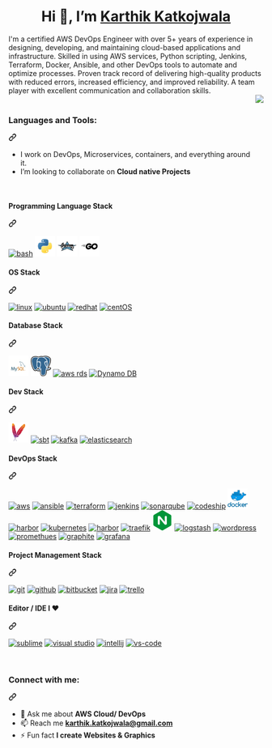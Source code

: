 <body>
      <h1 align="center" tabindex="-1" class="heading-element" dir="auto">Hi 👋,  I’m <a href="https://www.katkojwala.com" rel="follow">Karthik Katkojwala</a></h1>
      I'm a certified AWS DevOps Engineer with over 5+ years of experience in designing, developing, and maintaining cloud-based applications and infrastructure.
      Skilled in using AWS services, Python scripting, Jenkins, Terraform, Docker, Ansible, and other DevOps tools to automate and optimize processes.
      Proven track record of delivering high-quality products with reduced errors, increased efficiency, and improved reliability.
      A team player with excellent communication and collaboration skills.
      <br>  
 </body>
  <body>
      <img align="right" height="200" src="https://miro.medium.com/v2/resize:fit:679/1*zVnWJtyGOX_kUIDm6ccCfQ.gif" style="max-width: 100%; display: inline-block;" data-target="animated-image.originalImage">  
  </body>
      <br>
<body>
      <div class="markdown-heading" dir="auto">
         <h3 align="left" tabindex="-1" class="heading-element" dir="auto">Languages and Tools:</h3>
         <a id="user-content-languages-and-tools" class="anchor-element" aria-label="Permalink: Languages and Tools:" href="#languages-and-tools">
            <svg class="octicon octicon-link" viewBox="0 0 16 16" version="1.1" width="16" height="16" aria-hidden="true">
               <path d="m7.775 3.275 1.25-1.25a3.5 3.5 0 1 1 4.95 4.95l-2.5 2.5a3.5 3.5 0 0 1-4.95 0 .751.751 0 0 1 .018-1.042.751.751 0 0 1 1.042-.018 1.998 1.998 0 0 0 2.83 0l2.5-2.5a2.002 2.002 0 0 0-2.83-2.83l-1.25 1.25a.751.751 0 0 1-1.042-.018.751.751 0 0 1-.018-1.042Zm-4.69 9.64a1.998 1.998 0 0 0 2.83 0l1.25-1.25a.751.751 0 0 1 1.042.018.751.751 0 0 1 .018 1.042l-1.25 1.25a3.5 3.5 0 1 1-4.95-4.95l2.5-2.5a3.5 3.5 0 0 1 4.95 0 .751.751 0 0 1-.018 1.042.751.751 0 0 1-1.042.018 1.998 1.998 0 0 0-2.83 0l-2.5 2.5a1.998 1.998 0 0 0 0 2.83Z"></path>
            </svg>
         </a>
      </div>
      <ul dir="auto">
         <li>I work on DevOps, Microservices, containers, and everything around it.</li>
         <li>I’m looking to collaborate on <strong>Cloud native Projects</strong></li>
      </ul>
      <br>
      <div class="markdown-heading" dir="auto">
         <h4 tabindex="-1" class="heading-element" dir="auto">Programming Language Stack</h4>
         <a id="user-content-programming-language-stack" class="anchor-element" aria-label="Permalink: Programming Language Stack" href="#programming-language-stack">
            <svg class="octicon octicon-link" viewBox="0 0 16 16" version="1.1" width="16" height="16" aria-hidden="true">
               <path d="m7.775 3.275 1.25-1.25a3.5 3.5 0 1 1 4.95 4.95l-2.5 2.5a3.5 3.5 0 0 1-4.95 0 .751.751 0 0 1 .018-1.042.751.751 0 0 1 1.042-.018 1.998 1.998 0 0 0 2.83 0l2.5-2.5a2.002 2.002 0 0 0-2.83-2.83l-1.25 1.25a.751.751 0 0 1-1.042-.018.751.751 0 0 1-.018-1.042Zm-4.69 9.64a1.998 1.998 0 0 0 2.83 0l1.25-1.25a.751.751 0 0 1 1.042.018.751.751 0 0 1 .018 1.042l-1.25 1.25a3.5 3.5 0 1 1-4.95-4.95l2.5-2.5a3.5 3.5 0 0 1 4.95 0 .751.751 0 0 1-.018 1.042.751.751 0 0 1-1.042.018 1.998 1.998 0 0 0-2.83 0l-2.5 2.5a1.998 1.998 0 0 0 0 2.83Z"></path>
            </svg>
         </a>
      </div>
      <p align="left" dir="auto"><a target="_blank" rel="noopener noreferrer nofollow" href="https://camo.githubusercontent.com/7b3bccfadc92429d2907d1c4d5f154a4153934163fa0fe4f458c4676a8dbf673/68747470733a2f2f7777772e766563746f726c6f676f2e7a6f6e652f6c6f676f732f676e755f626173682f676e755f626173682d69636f6e2e737667"><img src="https://camo.githubusercontent.com/7b3bccfadc92429d2907d1c4d5f154a4153934163fa0fe4f458c4676a8dbf673/68747470733a2f2f7777772e766563746f726c6f676f2e7a6f6e652f6c6f676f732f676e755f626173682f676e755f626173682d69636f6e2e737667" alt="bash" title="bash" width="40" height="40" data-canonical-src="https://www.vectorlogo.zone/logos/gnu_bash/gnu_bash-icon.svg" style="max-width: 100%;"></a>  <a target="_blank" rel="noopener noreferrer nofollow" href="https://raw.githubusercontent.com/github/explore/80688e429a7d4ef2fca1e82350fe8e3517d3494d/topics/python/python.png"><img src="https://raw.githubusercontent.com/github/explore/80688e429a7d4ef2fca1e82350fe8e3517d3494d/topics/python/python.png" alt="python" title="python" width="40" height="40" style="max-width: 100%;"></a> <a target="_blank" rel="noopener noreferrer nofollow" href="https://raw.githubusercontent.com/github/explore/b15b6cf1726418913aafbf337a749dded180279d/topics/groovy/groovy.png"><img src="https://raw.githubusercontent.com/github/explore/b15b6cf1726418913aafbf337a749dded180279d/topics/groovy/groovy.png" alt="groovy" title="groovy" width="40" height="40" style="max-width: 100%;"></a> <a target="_blank" rel="noopener noreferrer nofollow" href="https://raw.githubusercontent.com/github/explore/80688e429a7d4ef2fca1e82350fe8e3517d3494d/topics/go/go.png"><img src="https://raw.githubusercontent.com/github/explore/80688e429a7d4ef2fca1e82350fe8e3517d3494d/topics/go/go.png" alt="go" title="go" width="40" height="40" style="max-width: 100%;"></a> </p>
      <div class="markdown-heading" dir="auto">
         <h4 tabindex="-1" class="heading-element" dir="auto">OS Stack</h4>
         <a id="user-content-os-stack" class="anchor-element" aria-label="Permalink: OS Stack" href="#os-stack">
            <svg class="octicon octicon-link" viewBox="0 0 16 16" version="1.1" width="16" height="16" aria-hidden="true">
               <path d="m7.775 3.275 1.25-1.25a3.5 3.5 0 1 1 4.95 4.95l-2.5 2.5a3.5 3.5 0 0 1-4.95 0 .751.751 0 0 1 .018-1.042.751.751 0 0 1 1.042-.018 1.998 1.998 0 0 0 2.83 0l2.5-2.5a2.002 2.002 0 0 0-2.83-2.83l-1.25 1.25a.751.751 0 0 1-1.042-.018.751.751 0 0 1-.018-1.042Zm-4.69 9.64a1.998 1.998 0 0 0 2.83 0l1.25-1.25a.751.751 0 0 1 1.042.018.751.751 0 0 1 .018 1.042l-1.25 1.25a3.5 3.5 0 1 1-4.95-4.95l2.5-2.5a3.5 3.5 0 0 1 4.95 0 .751.751 0 0 1-.018 1.042.751.751 0 0 1-1.042.018 1.998 1.998 0 0 0-2.83 0l-2.5 2.5a1.998 1.998 0 0 0 0 2.83Z"></path>
            </svg>
         </a>
      </div>
      <p align="left" dir="auto"><a target="_blank" rel="noopener noreferrer nofollow" href="https://camo.githubusercontent.com/afdd29c91b2f7803ec6c79af36df479a430cc411a42e5c0a523f120191a5d8b9/68747470733a2f2f6272616e646c6f676f732e6e65742f77702d636f6e74656e742f75706c6f6164732f323032302f30332f4c696e75782d6c6f676f2e706e67"><img src="https://camo.githubusercontent.com/afdd29c91b2f7803ec6c79af36df479a430cc411a42e5c0a523f120191a5d8b9/68747470733a2f2f6272616e646c6f676f732e6e65742f77702d636f6e74656e742f75706c6f6164732f323032302f30332f4c696e75782d6c6f676f2e706e67" alt="linux" title="linux" width="40" height="40" data-canonical-src="https://brandlogos.net/wp-content/uploads/2020/03/Linux-logo.png" style="max-width: 100%;"></a>  <a target="_blank" rel="noopener noreferrer nofollow" href="https://camo.githubusercontent.com/97ffc177256159e7432278fe271beb8c5f58cbeb8c2d129b61136a8fa7aad7ac/68747470733a2f2f7777772e766563746f726c6f676f2e7a6f6e652f6c6f676f732f7562756e74752f7562756e74752d69636f6e2e737667"><img src="https://camo.githubusercontent.com/97ffc177256159e7432278fe271beb8c5f58cbeb8c2d129b61136a8fa7aad7ac/68747470733a2f2f7777772e766563746f726c6f676f2e7a6f6e652f6c6f676f732f7562756e74752f7562756e74752d69636f6e2e737667" alt="ubuntu" title="ubuntu" width="40" height="40" data-canonical-src="https://www.vectorlogo.zone/logos/ubuntu/ubuntu-icon.svg" style="max-width: 100%;"></a>  <a target="_blank" rel="noopener noreferrer nofollow" href="https://camo.githubusercontent.com/56d5aa50cd223d417bdfb9a1c7a9214278246b7e443cf7f926c58d9c70aca337/68747470733a2f2f7777772e766563746f726c6f676f2e7a6f6e652f6c6f676f732f616c70696e656c696e75782f616c70696e656c696e75782d69636f6e2e737667"><img src="https://static-00.iconduck.com/assets.00/redhat-original-wordmark-icon-2040x2048-i18rjawp.png" alt="redhat" title="redhat" width="40" height="40" data-canonical-src="https://static-00.iconduck.com/assets.00/redhat-original-wordmark-icon-2040x2048-i18rjawp.png" style="max-width: 100%;"></a> <a target="_blank" rel="noopener noreferrer nofollow" href="https://camo.githubusercontent.com/4e74f7391c144dc681e831a8ac62a6777c1898b2b9edde485bf9eae7e704f910/68747470733a2f2f7777772e766563746f726c6f676f2e7a6f6e652f6c6f676f732f63656e746f732f63656e746f732d69636f6e2e737667"><img src="https://camo.githubusercontent.com/4e74f7391c144dc681e831a8ac62a6777c1898b2b9edde485bf9eae7e704f910/68747470733a2f2f7777772e766563746f726c6f676f2e7a6f6e652f6c6f676f732f63656e746f732f63656e746f732d69636f6e2e737667" alt="centOS" title="centOS" width="40" height="40" data-canonical-src="https://www.vectorlogo.zone/logos/centos/centos-icon.svg" style="max-width: 100%;"></a> </p>
      <div class="markdown-heading" dir="auto">
         <h4 tabindex="-1" class="heading-element" dir="auto">Database Stack</h4>
         <a id="user-content-database-stack" class="anchor-element" aria-label="Permalink: Database Stack" href="#database-stack">
            <svg class="octicon octicon-link" viewBox="0 0 16 16" version="1.1" width="16" height="16" aria-hidden="true">
               <path d="m7.775 3.275 1.25-1.25a3.5 3.5 0 1 1 4.95 4.95l-2.5 2.5a3.5 3.5 0 0 1-4.95 0 .751.751 0 0 1 .018-1.042.751.751 0 0 1 1.042-.018 1.998 1.998 0 0 0 2.83 0l2.5-2.5a2.002 2.002 0 0 0-2.83-2.83l-1.25 1.25a.751.751 0 0 1-1.042-.018.751.751 0 0 1-.018-1.042Zm-4.69 9.64a1.998 1.998 0 0 0 2.83 0l1.25-1.25a.751.751 0 0 1 1.042.018.751.751 0 0 1 .018 1.042l-1.25 1.25a3.5 3.5 0 1 1-4.95-4.95l2.5-2.5a3.5 3.5 0 0 1 4.95 0 .751.751 0 0 1-.018 1.042.751.751 0 0 1-1.042.018 1.998 1.998 0 0 0-2.83 0l-2.5 2.5a1.998 1.998 0 0 0 0 2.83Z"></path>
            </svg>
         </a>
      </div>
      <p align="left" dir="auto"><a target="_blank" rel="noopener noreferrer nofollow" href="https://raw.githubusercontent.com/github/explore/80688e429a7d4ef2fca1e82350fe8e3517d3494d/topics/mysql/mysql.png"><img src="https://raw.githubusercontent.com/github/explore/80688e429a7d4ef2fca1e82350fe8e3517d3494d/topics/mysql/mysql.png" alt="mysql" title="mysql" width="40" height="40" style="max-width: 100%;"></a>  <a target="_blank" rel="noopener noreferrer nofollow" href="https://raw.githubusercontent.com/github/explore/80688e429a7d4ef2fca1e82350fe8e3517d3494d/topics/postgresql/postgresql.png"><img src="https://raw.githubusercontent.com/github/explore/80688e429a7d4ef2fca1e82350fe8e3517d3494d/topics/postgresql/postgresql.png" alt="postgresql" title="postgresql" width="40" height="40" style="max-width: 100%;"></a>  <a target="_blank" rel="noopener noreferrer nofollow" href="https://camo.githubusercontent.com/a80395973602e238a97b10bab087e8c21f20e64063a2518b27ab527d7dabeada/68747470733a2f2f7777772e766563746f726c6f676f2e7a6f6e652f6c6f676f732f6170616368655f63617373616e6472612f6170616368655f63617373616e6472612d69636f6e2e737667"><img src="https://static-00.iconduck.com/assets.00/aws-rds-icon-454x512-53t9ho5u.png" alt="aws rds" title="aws rds" width="40" height="40" data-canonical-src="https://www.vectorlogo.zone/logos/apache_cassandra/apache_cassandra-icon.svg" style="max-width: 100%;"></a> <a target="_blank" rel="noopener noreferrer nofollow" href="https://camo.githubusercontent.com/030046f33aa4ccf757b9c81e17313aca2b4e617e5ce4439f7b8086ba0ef3fe20/68747470733a2f2f7777772e766563746f726c6f676f2e7a6f6e652f6c6f676f732f636f756368626173652f636f756368626173652d69636f6e2e737667"><img src="https://static-00.iconduck.com/assets.00/aws-dynamodb-icon-1817x2048-1gi0rqbm.png" alt="Dynamo DB" title="Dynamo DB" width="40" height="40" data-canonical-src="https://www.vectorlogo.zone/logos/couchbase/couchbase-icon.svg" style="max-width: 100%;"></a> </p>
      <div class="markdown-heading" dir="auto">
         <h4 tabindex="-1" class="heading-element" dir="auto">Dev Stack</h4>
         <a id="user-content-dev-stack" class="anchor-element" aria-label="Permalink: Dev Stack" href="#dev-stack">
            <svg class="octicon octicon-link" viewBox="0 0 16 16" version="1.1" width="16" height="16" aria-hidden="true">
               <path d="m7.775 3.275 1.25-1.25a3.5 3.5 0 1 1 4.95 4.95l-2.5 2.5a3.5 3.5 0 0 1-4.95 0 .751.751 0 0 1 .018-1.042.751.751 0 0 1 1.042-.018 1.998 1.998 0 0 0 2.83 0l2.5-2.5a2.002 2.002 0 0 0-2.83-2.83l-1.25 1.25a.751.751 0 0 1-1.042-.018.751.751 0 0 1-.018-1.042Zm-4.69 9.64a1.998 1.998 0 0 0 2.83 0l1.25-1.25a.751.751 0 0 1 1.042.018.751.751 0 0 1 .018 1.042l-1.25 1.25a3.5 3.5 0 1 1-4.95-4.95l2.5-2.5a3.5 3.5 0 0 1 4.95 0 .751.751 0 0 1-.018 1.042.751.751 0 0 1-1.042.018 1.998 1.998 0 0 0-2.83 0l-2.5 2.5a1.998 1.998 0 0 0 0 2.83Z"></path>
            </svg>
         </a>
      </div>
      <p align="left" dir="auto"><a target="_blank" rel="noopener noreferrer nofollow" href="https://raw.githubusercontent.com/vscode-icons/vscode-icons/72101ee333eca9219ac9a7c14d4834eef8e4c64b/icons/file_type_maven.svg"><img src="https://raw.githubusercontent.com/vscode-icons/vscode-icons/72101ee333eca9219ac9a7c14d4834eef8e4c64b/icons/file_type_maven.svg" alt="maven" title="maven" width="40" height="40" style="max-width: 100%;"></a> <a target="_blank" rel="noopener noreferrer nofollow" href="https://camo.githubusercontent.com/1deb293e7c40336de07980c65831c3622087875f510a5ddcfb411e96ef38276f/68747470733a2f2f7777772e766563746f726c6f676f2e7a6f6e652f6c6f676f732f7363616c612d7362742f7363616c612d7362742d69636f6e2e737667"><img src="https://camo.githubusercontent.com/1deb293e7c40336de07980c65831c3622087875f510a5ddcfb411e96ef38276f/68747470733a2f2f7777772e766563746f726c6f676f2e7a6f6e652f6c6f676f732f7363616c612d7362742f7363616c612d7362742d69636f6e2e737667" alt="sbt" title="sbt" width="40" height="40" data-canonical-src="https://www.vectorlogo.zone/logos/scala-sbt/scala-sbt-icon.svg" style="max-width: 100%;"></a> <a target="_blank" rel="noopener noreferrer nofollow" href="https://camo.githubusercontent.com/35576f334b4067de703304807a8e72b381a5113e689fc2b9fee20e0a5e56adc9/68747470733a2f2f7777772e766563746f726c6f676f2e7a6f6e652f6c6f676f732f6170616368655f6b61666b612f6170616368655f6b61666b612d69636f6e2e737667"><img src="https://camo.githubusercontent.com/35576f334b4067de703304807a8e72b381a5113e689fc2b9fee20e0a5e56adc9/68747470733a2f2f7777772e766563746f726c6f676f2e7a6f6e652f6c6f676f732f6170616368655f6b61666b612f6170616368655f6b61666b612d69636f6e2e737667" alt="kafka" title="kafka" width="40" height="40" data-canonical-src="https://www.vectorlogo.zone/logos/apache_kafka/apache_kafka-icon.svg" style="max-width: 100%;"></a> <a target="_blank" rel="noopener noreferrer nofollow" href="https://camo.githubusercontent.com/17cfccc77c26e1a122344498dc372d9facae3d93a27a2fbd5b856b5cbe4c66b2/68747470733a2f2f7777772e766563746f726c6f676f2e7a6f6e652f6c6f676f732f656c61737469632f656c61737469632d69636f6e2e737667"><img src="https://camo.githubusercontent.com/17cfccc77c26e1a122344498dc372d9facae3d93a27a2fbd5b856b5cbe4c66b2/68747470733a2f2f7777772e766563746f726c6f676f2e7a6f6e652f6c6f676f732f656c61737469632f656c61737469632d69636f6e2e737667" alt="elasticsearch" title="elasticsearch" width="40" height="40" data-canonical-src="https://www.vectorlogo.zone/logos/elastic/elastic-icon.svg" style="max-width: 100%;"></a> </p>
      <div class="markdown-heading" dir="auto">
         <h4 tabindex="-1" class="heading-element" dir="auto">DevOps Stack</h4>
         <a id="user-content-devops-stack" class="anchor-element" aria-label="Permalink: DevOps Stack" href="#devops-stack">
            <svg class="octicon octicon-link" viewBox="0 0 16 16" version="1.1" width="16" height="16" aria-hidden="true">
               <path d="m7.775 3.275 1.25-1.25a3.5 3.5 0 1 1 4.95 4.95l-2.5 2.5a3.5 3.5 0 0 1-4.95 0 .751.751 0 0 1 .018-1.042.751.751 0 0 1 1.042-.018 1.998 1.998 0 0 0 2.83 0l2.5-2.5a2.002 2.002 0 0 0-2.83-2.83l-1.25 1.25a.751.751 0 0 1-1.042-.018.751.751 0 0 1-.018-1.042Zm-4.69 9.64a1.998 1.998 0 0 0 2.83 0l1.25-1.25a.751.751 0 0 1 1.042.018.751.751 0 0 1 .018 1.042l-1.25 1.25a3.5 3.5 0 1 1-4.95-4.95l2.5-2.5a3.5 3.5 0 0 1 4.95 0 .751.751 0 0 1-.018 1.042.751.751 0 0 1-1.042.018 1.998 1.998 0 0 0-2.83 0l-2.5 2.5a1.998 1.998 0 0 0 0 2.83Z"></path>
            </svg>
         </a>
      </div>
      <p align="left" dir="auto"><a target="_blank" rel="noopener noreferrer nofollow" href="https://camo.githubusercontent.com/1b0f5eead310fb10d6a2dd142a7d7743674835dd72a3a90517e9d5ee937d4b53/68747470733a2f2f7777772e766563746f726c6f676f2e7a6f6e652f6c6f676f732f616d617a6f6e5f6177732f616d617a6f6e5f6177732d69636f6e2e737667"><img src="https://camo.githubusercontent.com/1b0f5eead310fb10d6a2dd142a7d7743674835dd72a3a90517e9d5ee937d4b53/68747470733a2f2f7777772e766563746f726c6f676f2e7a6f6e652f6c6f676f732f616d617a6f6e5f6177732f616d617a6f6e5f6177732d69636f6e2e737667" alt="aws" title="aws" width="40" height="40" data-canonical-src="https://www.vectorlogo.zone/logos/amazon_aws/amazon_aws-icon.svg" style="max-width: 100%;"></a>  <a target="_blank" rel="noopener noreferrer nofollow" href="https://camo.githubusercontent.com/f3ec365b0ffc59e27c018a6d9f546d1157486088d1305fe75e876b016a507ae2/68747470733a2f2f7777772e766563746f726c6f676f2e7a6f6e652f6c6f676f732f616e7369626c652f616e7369626c652d69636f6e2e737667"><img src="https://camo.githubusercontent.com/f3ec365b0ffc59e27c018a6d9f546d1157486088d1305fe75e876b016a507ae2/68747470733a2f2f7777772e766563746f726c6f676f2e7a6f6e652f6c6f676f732f616e7369626c652f616e7369626c652d69636f6e2e737667" alt="ansible" title="ansible" width="40" height="40" data-canonical-src="https://www.vectorlogo.zone/logos/ansible/ansible-icon.svg" style="max-width: 100%;"></a> <a target="_blank" rel="noopener noreferrer nofollow" href="https://camo.githubusercontent.com/b5fa75d221e87f2afb2e9ffc8ae1df4362cd83229ff77dba075c8d8308dcf489/68747470733a2f2f7777772e766563746f726c6f676f2e7a6f6e652f6c6f676f732f7465727261666f726d696f2f7465727261666f726d696f2d69636f6e2e737667"><img src="https://camo.githubusercontent.com/b5fa75d221e87f2afb2e9ffc8ae1df4362cd83229ff77dba075c8d8308dcf489/68747470733a2f2f7777772e766563746f726c6f676f2e7a6f6e652f6c6f676f732f7465727261666f726d696f2f7465727261666f726d696f2d69636f6e2e737667" alt="terraform" title="terraform" width="40" height="40" data-canonical-src="https://www.vectorlogo.zone/logos/terraformio/terraformio-icon.svg" style="max-width: 100%;"></a> <a target="_blank" rel="noopener noreferrer nofollow" href="https://camo.githubusercontent.com/677d7d6afeeb04410190a061d7bbb6fb8a5246c6dc80ab4b665988ca04b091d1/68747470733a2f2f7777772e766563746f726c6f676f2e7a6f6e652f6c6f676f732f6a656e6b696e732f6a656e6b696e732d69636f6e2e737667"><img src="https://camo.githubusercontent.com/677d7d6afeeb04410190a061d7bbb6fb8a5246c6dc80ab4b665988ca04b091d1/68747470733a2f2f7777772e766563746f726c6f676f2e7a6f6e652f6c6f676f732f6a656e6b696e732f6a656e6b696e732d69636f6e2e737667" alt="jenkins" title="jenkins" width="40" height="40" data-canonical-src="https://www.vectorlogo.zone/logos/jenkins/jenkins-icon.svg" style="max-width: 100%;"></a>  <a target="_blank" rel="noopener noreferrer nofollow" href="https://camo.githubusercontent.com/ffb956bc55f72554ae4a453ead5dfb011c78ec40c69c5c65ba3b1982b307205f/68747470733a2f2f7777772e766563746f726c6f676f2e7a6f6e652f6c6f676f732f636972636c6563692f636972636c6563692d69636f6e2e737667"><img src="https://user-images.githubusercontent.com/15386828/118396592-e331c880-b658-11eb-8fdc-7426520c691f.png" alt="sonarqube" title="sonarqube" width="40" height="40" data-canonical-src="https://user-images.githubusercontent.com/15386828/118396592-e331c880-b658-11eb-8fdc-7426520c691f.png" style="max-width: 100%;"></a> <a target="_blank" rel="noopener noreferrer nofollow" href="https://camo.githubusercontent.com/0cbbe065cd732d1c5c388e81e473a1040acf1de97ca9d9325b3d8359c2d6caa7/68747470733a2f2f7777772e766563746f726c6f676f2e7a6f6e652f6c6f676f732f636f6465736869702f636f6465736869702d69636f6e2e737667"><img src="https://camo.githubusercontent.com/0cbbe065cd732d1c5c388e81e473a1040acf1de97ca9d9325b3d8359c2d6caa7/68747470733a2f2f7777772e766563746f726c6f676f2e7a6f6e652f6c6f676f732f636f6465736869702f636f6465736869702d69636f6e2e737667" alt="codeship" title="codeship" width="40" height="40" data-canonical-src="https://www.vectorlogo.zone/logos/codeship/codeship-icon.svg" style="max-width: 100%;"></a>  <a target="_blank" rel="noopener noreferrer nofollow" href="https://raw.githubusercontent.com/github/explore/80688e429a7d4ef2fca1e82350fe8e3517d3494d/topics/docker/docker.png"><img src="https://raw.githubusercontent.com/github/explore/80688e429a7d4ef2fca1e82350fe8e3517d3494d/topics/docker/docker.png" alt="docker" title="docker" width="40" height="40" style="max-width: 100%;"></a>  <a target="_blank" rel="noopener noreferrer nofollow" href="https://camo.githubusercontent.com/0b5d4ef640cce59f9280887b26d38d65e9a76c14af14ec59351fb18d1cf8ed39/68747470733a2f2f7777772e766563746f726c6f676f2e7a6f6e652f6c6f676f732f676f686172626f72696f2f676f686172626f72696f2d69636f6e2e737667"><img src="https://camo.githubusercontent.com/0b5d4ef640cce59f9280887b26d38d65e9a76c14af14ec59351fb18d1cf8ed39/68747470733a2f2f7777772e766563746f726c6f676f2e7a6f6e652f6c6f676f732f676f686172626f72696f2f676f686172626f72696f2d69636f6e2e737667" alt="harbor" title="harbor" width="40" height="40" data-canonical-src="https://www.vectorlogo.zone/logos/goharborio/goharborio-icon.svg" style="max-width: 100%;"></a> <a target="_blank" rel="noopener noreferrer nofollow" href="https://camo.githubusercontent.com/627eb2c61e04ea289af7565fc1eb33b671d9f201f55de0016ed6936de689de82/68747470733a2f2f7777772e766563746f726c6f676f2e7a6f6e652f6c6f676f732f6b756265726e657465732f6b756265726e657465732d69636f6e2e737667"><img src="https://camo.githubusercontent.com/627eb2c61e04ea289af7565fc1eb33b671d9f201f55de0016ed6936de689de82/68747470733a2f2f7777772e766563746f726c6f676f2e7a6f6e652f6c6f676f732f6b756265726e657465732f6b756265726e657465732d69636f6e2e737667" alt="kubernetes" title="kubernetes" width="40" height="40" data-canonical-src="https://www.vectorlogo.zone/logos/kubernetes/kubernetes-icon.svg" style="max-width: 100%;"></a>  <a target="_blank" rel="noopener noreferrer nofollow" href="https://camo.githubusercontent.com/a7cf2470703a53632694b2e62baac7791c010a4e434259f5210ea7db009a4c8d/68747470733a2f2f7777772e766563746f726c6f676f2e7a6f6e652f6c6f676f732f68656c6d73682f68656c6d73682d69636f6e2e737667"><img src="https://camo.githubusercontent.com/a7cf2470703a53632694b2e62baac7791c010a4e434259f5210ea7db009a4c8d/68747470733a2f2f7777772e766563746f726c6f676f2e7a6f6e652f6c6f676f732f68656c6d73682f68656c6d73682d69636f6e2e737667" alt="harbor" title="harbor" width="40" height="40" data-canonical-src="https://www.vectorlogo.zone/logos/helmsh/helmsh-icon.svg" style="max-width: 100%;"></a> <a target="_blank" rel="noopener noreferrer nofollow" href="https://camo.githubusercontent.com/04c20fdac354ece43341444013288108ad6fcef59e38098c10c8916713c6c187/68747470733a2f2f7777772e766563746f726c6f676f2e7a6f6e652f6c6f676f732f7472616566696b696f2f7472616566696b696f2d69636f6e2e737667"><img src="https://camo.githubusercontent.com/04c20fdac354ece43341444013288108ad6fcef59e38098c10c8916713c6c187/68747470733a2f2f7777772e766563746f726c6f676f2e7a6f6e652f6c6f676f732f7472616566696b696f2f7472616566696b696f2d69636f6e2e737667" alt="traefik" title="traefik" width="40" height="40" data-canonical-src="https://www.vectorlogo.zone/logos/traefikio/traefikio-icon.svg" style="max-width: 100%;"></a> <a target="_blank" rel="noopener noreferrer nofollow" href="https://raw.githubusercontent.com/github/explore/85cceaeeaf993ca35664dc37ea24f9237fbbfc14/topics/nginx/nginx.png"><img src="https://raw.githubusercontent.com/github/explore/85cceaeeaf993ca35664dc37ea24f9237fbbfc14/topics/nginx/nginx.png" alt="nginx" title="nginx" width="40" height="40" style="max-width: 100%;"></a>  <a target="_blank" rel="noopener noreferrer nofollow" href="https://camo.githubusercontent.com/8f27f181a37e1645da95fd28e9244b871a3a7a5297fb8489408f0a59187a74ce/68747470733a2f2f7777772e766563746f726c6f676f2e7a6f6e652f6c6f676f732f656c6173746963636f5f6c6f6773746173682f656c6173746963636f5f6c6f6773746173682d69636f6e2e737667"><img src="https://camo.githubusercontent.com/8f27f181a37e1645da95fd28e9244b871a3a7a5297fb8489408f0a59187a74ce/68747470733a2f2f7777772e766563746f726c6f676f2e7a6f6e652f6c6f676f732f656c6173746963636f5f6c6f6773746173682f656c6173746963636f5f6c6f6773746173682d69636f6e2e737667" alt="logstash" title="logstash" width="40" height="40" data-canonical-src="https://www.vectorlogo.zone/logos/elasticco_logstash/elasticco_logstash-icon.svg" style="max-width: 100%;"></a> <a target="_blank" rel="noopener noreferrer nofollow" href="https://camo.githubusercontent.com/4059216448c342084c142601419a3d472480edf4fbcf2df6bb55131a5be611c4/68747470733a2f2f7777772e766563746f726c6f676f2e7a6f6e652f6c6f676f732f656c6173746963636f5f6b6962616e612f656c6173746963636f5f6b6962616e612d69636f6e2e737667"><img src="https://upload.wikimedia.org/wikipedia/commons/9/93/Wordpress_Blue_logo.png" alt="wordpress" title="wordpress" width="40" height="40" data-canonical-src="https://upload.wikimedia.org/wikipedia/commons/9/93/Wordpress_Blue_logo.png" style="max-width: 100%;"></a> <a target="_blank" rel="noopener noreferrer nofollow" href="https://camo.githubusercontent.com/653b79bc5dfa3deab59d48d2cd965096ee6f76f8ca7172203ee7da1d0e8ed847/68747470733a2f2f7777772e766563746f726c6f676f2e7a6f6e652f6c6f676f732f70726f6d657468657573696f2f70726f6d657468657573696f2d69636f6e2e737667"><img src="https://camo.githubusercontent.com/653b79bc5dfa3deab59d48d2cd965096ee6f76f8ca7172203ee7da1d0e8ed847/68747470733a2f2f7777772e766563746f726c6f676f2e7a6f6e652f6c6f676f732f70726f6d657468657573696f2f70726f6d657468657573696f2d69636f6e2e737667" alt="promethues" title="promethues" width="40" height="40" data-canonical-src="https://www.vectorlogo.zone/logos/prometheusio/prometheusio-icon.svg" style="max-width: 100%;"></a> <a target="_blank" rel="noopener noreferrer nofollow" href="https://camo.githubusercontent.com/8899e2d3c40e83423d46ebf84a606c85708f026d7466a5f3d6b675d7395a67ba/68747470733a2f2f7777772e766563746f726c6f676f2e7a6f6e652f6c6f676f732f67726170686974656170702f67726170686974656170702d69636f6e2e737667"><img src="https://camo.githubusercontent.com/8899e2d3c40e83423d46ebf84a606c85708f026d7466a5f3d6b675d7395a67ba/68747470733a2f2f7777772e766563746f726c6f676f2e7a6f6e652f6c6f676f732f67726170686974656170702f67726170686974656170702d69636f6e2e737667" alt="graphite" title="graphite" width="40" height="40" data-canonical-src="https://www.vectorlogo.zone/logos/graphiteapp/graphiteapp-icon.svg" style="max-width: 100%;"></a> <a target="_blank" rel="noopener noreferrer nofollow" href="https://camo.githubusercontent.com/855221ae7d3abfa66570f7774635aced4c52fd08c424f8920f549272110258a6/68747470733a2f2f7777772e766563746f726c6f676f2e7a6f6e652f6c6f676f732f67726166616e612f67726166616e612d69636f6e2e737667"><img src="https://camo.githubusercontent.com/855221ae7d3abfa66570f7774635aced4c52fd08c424f8920f549272110258a6/68747470733a2f2f7777772e766563746f726c6f676f2e7a6f6e652f6c6f676f732f67726166616e612f67726166616e612d69636f6e2e737667" alt="grafana" title="grafana" width="40" height="40" data-canonical-src="https://www.vectorlogo.zone/logos/grafana/grafana-icon.svg" style="max-width: 100%;"></a> </p>
      <div class="markdown-heading" dir="auto">
         <h4 tabindex="-1" class="heading-element" dir="auto">Project Management Stack</h4>
         <a id="user-content-project-management-stack" class="anchor-element" aria-label="Permalink: Project Management Stack" href="#project-management-stack">
            <svg class="octicon octicon-link" viewBox="0 0 16 16" version="1.1" width="16" height="16" aria-hidden="true">
               <path d="m7.775 3.275 1.25-1.25a3.5 3.5 0 1 1 4.95 4.95l-2.5 2.5a3.5 3.5 0 0 1-4.95 0 .751.751 0 0 1 .018-1.042.751.751 0 0 1 1.042-.018 1.998 1.998 0 0 0 2.83 0l2.5-2.5a2.002 2.002 0 0 0-2.83-2.83l-1.25 1.25a.751.751 0 0 1-1.042-.018.751.751 0 0 1-.018-1.042Zm-4.69 9.64a1.998 1.998 0 0 0 2.83 0l1.25-1.25a.751.751 0 0 1 1.042.018.751.751 0 0 1 .018 1.042l-1.25 1.25a3.5 3.5 0 1 1-4.95-4.95l2.5-2.5a3.5 3.5 0 0 1 4.95 0 .751.751 0 0 1-.018 1.042.751.751 0 0 1-1.042.018 1.998 1.998 0 0 0-2.83 0l-2.5 2.5a1.998 1.998 0 0 0 0 2.83Z"></path>
            </svg>
         </a>
      </div>
      <p align="left" dir="auto"><a target="_blank" rel="noopener noreferrer nofollow" href="https://camo.githubusercontent.com/fcafa5ebc1f5f789ae7d012a3ecd8fe7bda49516591caf7c37698f764165d880/68747470733a2f2f7777772e766563746f726c6f676f2e7a6f6e652f6c6f676f732f6769742d73636d2f6769742d73636d2d69636f6e2e737667"><img src="https://camo.githubusercontent.com/fcafa5ebc1f5f789ae7d012a3ecd8fe7bda49516591caf7c37698f764165d880/68747470733a2f2f7777772e766563746f726c6f676f2e7a6f6e652f6c6f676f732f6769742d73636d2f6769742d73636d2d69636f6e2e737667" alt="git" title="git" width="40" height="40" data-canonical-src="https://www.vectorlogo.zone/logos/git-scm/git-scm-icon.svg" style="max-width: 100%;"></a>  <a target="_blank" rel="noopener noreferrer nofollow" href="https://camo.githubusercontent.com/a5b62322231095ed970998e6463a9c862a0bb36f724bfa315b818dcb6a54d9af/68747470733a2f2f7777772e766563746f726c6f676f2e7a6f6e652f6c6f676f732f6769746875622f6769746875622d69636f6e2e737667"><img src="https://camo.githubusercontent.com/a5b62322231095ed970998e6463a9c862a0bb36f724bfa315b818dcb6a54d9af/68747470733a2f2f7777772e766563746f726c6f676f2e7a6f6e652f6c6f676f732f6769746875622f6769746875622d69636f6e2e737667" alt="github" title="github" width="40" height="40" data-canonical-src="https://www.vectorlogo.zone/logos/github/github-icon.svg" style="max-width: 100%;"></a> <a target="_blank" rel="noopener noreferrer nofollow" href="https://camo.githubusercontent.com/8f43fc73cff1af772748cb633537ca0648febde9d80055f93dc49cebc1467f05/68747470733a2f2f7777772e766563746f726c6f676f2e7a6f6e652f6c6f676f732f6269746275636b65742f6269746275636b65742d69636f6e2e737667"><img src="https://camo.githubusercontent.com/8f43fc73cff1af772748cb633537ca0648febde9d80055f93dc49cebc1467f05/68747470733a2f2f7777772e766563746f726c6f676f2e7a6f6e652f6c6f676f732f6269746275636b65742f6269746275636b65742d69636f6e2e737667" alt="bitbucket" title="bitbucket" width="40" height="40" data-canonical-src="https://www.vectorlogo.zone/logos/bitbucket/bitbucket-icon.svg" style="max-width: 100%;"></a>  <a target="_blank" rel="noopener noreferrer nofollow" href="https://camo.githubusercontent.com/73a44f6a9fe961e9721355c96b03ce3b332e1fd24e470ee17ba441f7b85e6212/68747470733a2f2f7777772e766563746f726c6f676f2e7a6f6e652f6c6f676f732f61746c61737369616e5f6a6972612f61746c61737369616e5f6a6972612d69636f6e2e737667"><img src="https://camo.githubusercontent.com/73a44f6a9fe961e9721355c96b03ce3b332e1fd24e470ee17ba441f7b85e6212/68747470733a2f2f7777772e766563746f726c6f676f2e7a6f6e652f6c6f676f732f61746c61737369616e5f6a6972612f61746c61737369616e5f6a6972612d69636f6e2e737667" alt="jira" title="jira" width="40" height="40" data-canonical-src="https://www.vectorlogo.zone/logos/atlassian_jira/atlassian_jira-icon.svg" style="max-width: 100%;"></a> <a target="_blank" rel="noopener noreferrer nofollow" href="https://camo.githubusercontent.com/0e7b1ee91e24142a260e5dcdde752c754b9ccfe72ab37aab036babf3fbcf958e/68747470733a2f2f7777772e766563746f726c6f676f2e7a6f6e652f6c6f676f732f7472656c6c6f2f7472656c6c6f2d69636f6e2e737667"><img src="https://camo.githubusercontent.com/0e7b1ee91e24142a260e5dcdde752c754b9ccfe72ab37aab036babf3fbcf958e/68747470733a2f2f7777772e766563746f726c6f676f2e7a6f6e652f6c6f676f732f7472656c6c6f2f7472656c6c6f2d69636f6e2e737667" alt="trello" title="trello" width="40" height="40" data-canonical-src="https://www.vectorlogo.zone/logos/trello/trello-icon.svg" style="max-width: 100%;"></a></p>
      <div class="markdown-heading" dir="auto">
         <h4 tabindex="-1" class="heading-element" dir="auto">Editor / IDE I ♥</h4>
         <a id="user-content-editor--ide-i-" class="anchor-element" aria-label="Permalink: Editor / IDE I ♥" href="#editor--ide-i-">
            <svg class="octicon octicon-link" viewBox="0 0 16 16" version="1.1" width="16" height="16" aria-hidden="true">
               <path d="m7.775 3.275 1.25-1.25a3.5 3.5 0 1 1 4.95 4.95l-2.5 2.5a3.5 3.5 0 0 1-4.95 0 .751.751 0 0 1 .018-1.042.751.751 0 0 1 1.042-.018 1.998 1.998 0 0 0 2.83 0l2.5-2.5a2.002 2.002 0 0 0-2.83-2.83l-1.25 1.25a.751.751 0 0 1-1.042-.018.751.751 0 0 1-.018-1.042Zm-4.69 9.64a1.998 1.998 0 0 0 2.83 0l1.25-1.25a.751.751 0 0 1 1.042.018.751.751 0 0 1 .018 1.042l-1.25 1.25a3.5 3.5 0 1 1-4.95-4.95l2.5-2.5a3.5 3.5 0 0 1 4.95 0 .751.751 0 0 1-.018 1.042.751.751 0 0 1-1.042.018 1.998 1.998 0 0 0-2.83 0l-2.5 2.5a1.998 1.998 0 0 0 0 2.83Z"></path>
            </svg>
         </a>
      </div>
      <p align="left" dir="auto"><a target="_blank" rel="noopener noreferrer nofollow" href="https://camo.githubusercontent.com/00b285583e218ffb48d9b6531972983054d76053921809eb557a9605692e92f7/68747470733a2f2f63646e2e776f726c64766563746f726c6f676f2e636f6d2f6c6f676f732f7375626c696d652d746578742e737667"><img src="https://cdn.icon-icons.com/icons2/1381/PNG/512/sublimetext_94866.png" alt="sublime" title="sublime" width="40" height="40" data-canonical-src="https://cdn.icon-icons.com/icons2/1381/PNG/512/sublimetext_94866.png" style="max-width: 100%;"></a> 
      	<a target="_blank" rel="noopener noreferrer nofollow" href="https://upload.wikimedia.org/wikipedia/commons/thumb/2/2c/Visual_Studio_Icon_2022.svg/1200px-Visual_Studio_Icon_2022.svg.png"><img src="https://upload.wikimedia.org/wikipedia/commons/thumb/2/2c/Visual_Studio_Icon_2022.svg/1200px-Visual_Studio_Icon_2022.svg.png" alt="visual studio" title="visual studio" width="40" height="40" data-canonical-src="https://cdn.icon-icons.com/icons2/1381/PNG/512/sublimetext_94866.png" style="max-width: 100%;"></a>
      	<a target="_blank" rel="noopener noreferrer nofollow" href="https://camo.githubusercontent.com/c660f5ce09257177577ec48b19d0b3142bb12e83b6240c778f97371cddb9b711/68747470733a2f2f63646e2e776f726c64766563746f726c6f676f2e636f6d2f6c6f676f732f696e74656c6c696a2d696465612d312e737667"><img src="https://camo.githubusercontent.com/c660f5ce09257177577ec48b19d0b3142bb12e83b6240c778f97371cddb9b711/68747470733a2f2f63646e2e776f726c64766563746f726c6f676f2e636f6d2f6c6f676f732f696e74656c6c696a2d696465612d312e737667" alt="intellij" title="intellij" width="40" height="40" data-canonical-src="https://cdn.worldvectorlogo.com/logos/intellij-idea-1.svg" style="max-width: 100%;"></a> <a target="_blank" rel="noopener noreferrer nofollow" href="https://camo.githubusercontent.com/66802071d1e44d761d4d9e67593d9730e75b9eb27aa85fad3fdcf103f630a244/68747470733a2f2f7777772e766563746f726c6f676f2e7a6f6e652f6c6f676f732f76697375616c73747564696f5f636f64652f76697375616c73747564696f5f636f64652d69636f6e2e737667"><img src="https://camo.githubusercontent.com/66802071d1e44d761d4d9e67593d9730e75b9eb27aa85fad3fdcf103f630a244/68747470733a2f2f7777772e766563746f726c6f676f2e7a6f6e652f6c6f676f732f76697375616c73747564696f5f636f64652f76697375616c73747564696f5f636f64652d69636f6e2e737667" alt="vs-code" title="vs-code" width="40" height="40" data-canonical-src="https://www.vectorlogo.zone/logos/visualstudio_code/visualstudio_code-icon.svg" style="max-width: 100%;"></a> </p>
      <br>
      <div class="markdown-heading" dir="auto">
         <h3 align="left" tabindex="-1" class="heading-element" dir="auto">Connect with me:</h3>
         <a id="user-content-connect-with-me" class="anchor-element" aria-label="Permalink: Connect with me:" href="#connect-with-me">
            <svg class="octicon octicon-link" viewBox="0 0 16 16" version="1.1" width="16" height="16" aria-hidden="true">
               <path d="m7.775 3.275 1.25-1.25a3.5 3.5 0 1 1 4.95 4.95l-2.5 2.5a3.5 3.5 0 0 1-4.95 0 .751.751 0 0 1 .018-1.042.751.751 0 0 1 1.042-.018 1.998 1.998 0 0 0 2.83 0l2.5-2.5a2.002 2.002 0 0 0-2.83-2.83l-1.25 1.25a.751.751 0 0 1-1.042-.018.751.751 0 0 1-.018-1.042Zm-4.69 9.64a1.998 1.998 0 0 0 2.83 0l1.25-1.25a.751.751 0 0 1 1.042.018.751.751 0 0 1 .018 1.042l-1.25 1.25a3.5 3.5 0 1 1-4.95-4.95l2.5-2.5a3.5 3.5 0 0 1 4.95 0 .751.751 0 0 1-.018 1.042.751.751 0 0 1-1.042.018 1.998 1.998 0 0 0-2.83 0l-2.5 2.5a1.998 1.998 0 0 0 0 2.83Z"></path>
            </svg>
         </a>
      </div>
      <p align="left" dir="auto"></p>
      <ul dir="auto">
         <li>💬 Ask me about <strong>AWS Cloud/ DevOps</strong></li>
         <li>📫 Reach me <strong><a href="mailto:karthik.katkojwala@gmail.com">karthik.katkojwala@gmail.com</a></strong></li>
         <li>⚡ Fun fact <strong>I create Websites & Graphics </strong></li>
      </ul>
      </article></div>
   </body>
</html>
